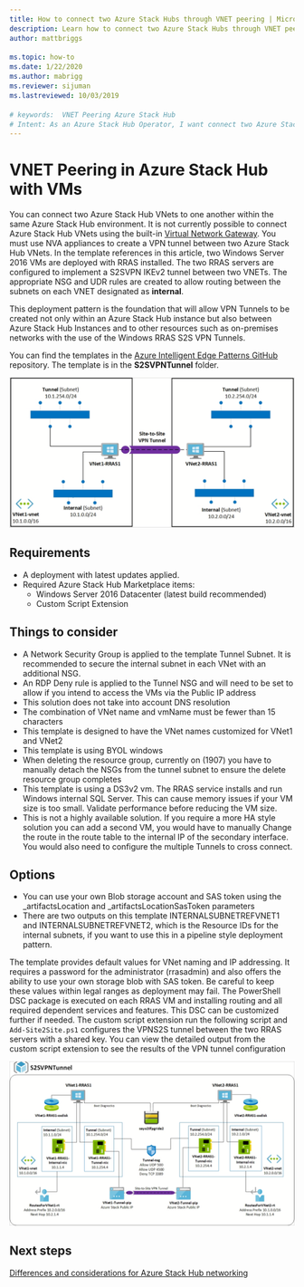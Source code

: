 ```yaml
---
title: How to connect two Azure Stack Hubs through VNET peering | Microsoft Docs
description: Learn how to connect two Azure Stack Hubs through VNET peering.
author: mattbriggs

ms.topic: how-to
ms.date: 1/22/2020
ms.author: mabrigg
ms.reviewer: sijuman
ms.lastreviewed: 10/03/2019

# keywords:  VNET Peering Azure Stack Hub
# Intent: As an Azure Stack Hub Operator, I want connect two Azure Stack Hubs with VNET peering so that uses can interact with resources as if it were a continuous network.
---
```


# VNET Peering in Azure Stack Hub with VMs

You can connect two Azure Stack Hub VNets to one another within the same Azure Stack Hub environment. It is not currently possible to connect Azure Stack Hub VNets using the built-in [Virtual Network Gateway](https://docs.microsoft.com/azure-stack/user/azure-stack-network-differences). You must use NVA appliances to create a VPN tunnel between two Azure Stack Hub VNets. In the template references in this article, two Windows Server 2016 VMs are deployed with RRAS installed. The two RRAS servers are configured to implement a S2SVPN IKEv2 tunnel between two VNETs. The appropriate NSG and UDR rules are created to allow routing between the subnets on each VNET designated as **internal**. 

This deployment pattern is the foundation that will allow VPN Tunnels to be created not only within an Azure Stack Hub instance but also between Azure Stack Hub Instances and to other resources such as on-premises networks with the use of the Windows RRAS S2S VPN Tunnels. 

You can find the templates in the [Azure Intelligent Edge Patterns GitHub](https://github.com/Azure-Samples/azure-intelligent-edge-patterns
) repository. The template is in the **S2SVPNTunnel** folder.

![alt text](./media/azure-stack-network-howto-vnet-peering/overview.png)

## Requirements

- A deployment with latest updates applied. 
- Required Azure Stack Hub Marketplace items:
    -  Windows Server 2016 Datacenter (latest build recommended)
	-  Custom Script Extension

## Things to consider

- A Network Security Group is applied to the template Tunnel Subnet. It is recommended to secure the internal subnet in each VNet with an additional NSG.
- An RDP Deny rule is applied to the Tunnel NSG and will need to be set to allow if you intend to access the VMs via the Public IP address
- This solution does not take into account DNS resolution
- The combination of VNet name and vmName must be fewer than 15 characters
- This template is designed to have the VNet names customized for VNet1 and VNet2
- This template is using BYOL windows
- When deleting the resource group, currently on (1907) you have to manually detach the NSGs from the tunnel subnet to ensure the delete resource group completes
- This template is using a DS3v2 vm. The RRAS service installs and run Windows internal SQL Server. This can cause memory issues if your VM size is too small. Validate performance before reducing the VM size.
- This is not a highly available solution. If you require a more HA style solution you can add a second VM, you would have to manually Change the route in the route table to the internal IP of the secondary interface. You would also need to configure the multiple Tunnels to cross connect.

## Options

- You can use your own Blob storage account and SAS token using the _artifactsLocation and _artifactsLocationSasToken parameters
- There are two outputs on this template INTERNALSUBNETREFVNET1 and INTERNALSUBNETREFVNET2, which is the Resource IDs for the internal subnets, if you want to use this in a pipeline style deployment pattern.

The template provides default values for VNet naming and IP addressing. It requires a password for the administrator (rrasadmin) and also offers the ability to use your own storage blob with SAS token. Be careful to keep these values within legal ranges as deployment may fail. The PowerShell DSC package is executed on each RRAS VM and installing routing and all required dependent services and features. This DSC can be customized further if needed. The custom script extension run the following script and `Add-Site2Site.ps1` configures the VPNS2S tunnel between the two RRAS servers with a shared key. You can view the detailed output from the custom script extension to see the results of the VPN tunnel configuration

![alt text](./media/azure-stack-network-howto-vnet-peering/s2svpntunnels2.png)

## Next steps

[Differences and considerations for Azure Stack Hub networking](azure-stack-network-differences.md)  